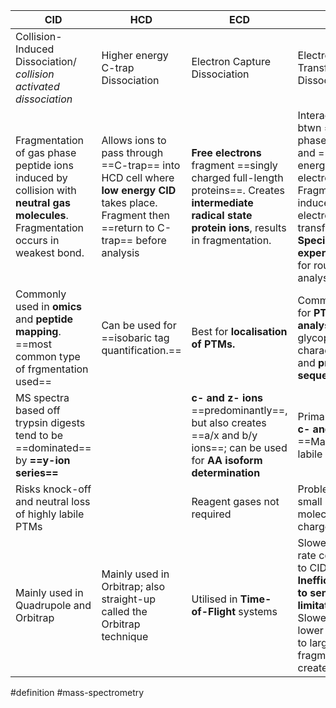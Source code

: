 | CID                                                                                                                                | HCD                                                                                                                                           | ECD                                                                                                                                                 | ETD                                                                                                                                                                                       | EAD |
| ---------------------------------------------------------------------------------------------------------------------------------- | --------------------------------------------------------------------------------------------------------------------------------------------- | --------------------------------------------------------------------------------------------------------------------------------------------------- | ----------------------------------------------------------------------------------------------------------------------------------------------------------------------------------------- | --- |
| Collision-Induced Dissociation/ *collision activated dissociation*                                                                 | Higher energy C-trap Dissociation                                                                                                             | Electron Capture Dissociation                                                                                                                       | Electron Transfer Dissociation                                                                                                                                                            |     |
| Fragmentation of gas phase peptide ions induced by collision with **neutral gas molecules**. Fragmentation occurs in weakest bond. | Allows ions to pass through ==C-trap== into HCD cell where **low energy CID** takes place. Fragment then ==return to C-trap== before analysis | **Free electrons** fragment ==singly charged full-length proteins==. Creates **intermediate radical state protein ions**, results in fragmentation. | Interactions btwn ==gas-phase ions== and ==free low-energy electrons==. Fragmentation induced by electron energy transfer. Best for **Specialised experiments** not for routine analysis. |     |
| Commonly used in **omics** and **peptide mapping**. ==most common type of frgmentation used==                                      | Can be used for ==isobaric tag quantification.==                                                                                              | Best for **localisation of PTMs.**                                                                                                                  | Commonly used for **PTM analysis**, glycopeptide characterisation, and **protein sequencing**                                                                                             |     |
| MS spectra based off trypsin digests tend to be ==dominated== by **==y-ion series==**                                              |                                                                                                                                               | **c- and z- ions** ==predominantly==, but also creates ==a/x and b/y ions==; can be used for **AA isoform determination**                           | Primarily creates **c- and z-ions**. ==Maintains labile PTMs==                                                                                                                            |     |
| Risks knock-off and neutral loss of highly labile PTMs                                                                             |                                                                                                                                               | Reagent gases not required                                                                                                                          | Problematic for small molecules/singly charged ions.                                                                                                                                      |     |
| Mainly used in Quadrupole and Orbitrap                                                                                             | Mainly used in Orbitrap; also straight-up called the Orbitrap technique                                                                       | Utilised in **Time-of-Flight** systems                                                                                                              | Slower scan-rate compared to CID. **Inefficient due to sensitivity limitations**. Slower and lower signal due to large array of fragments created.                                        |     |



#definition #mass-spectrometry 
